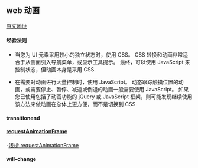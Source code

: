 ## web 动画

[原文地址](http://www.w3cplus.com/animation/animations.html)


#### 经验法则

- 当您为 UI 元素采用较小的独立状态时，使用 CSS。 CSS 转换和动画非常适合于从侧面引入导航菜单，或显示工具提示。 最终，可以使用 JavaScript 来控制状态，但动画本身是采用 CSS.

- 在需要对动画进行大量控制时，使用 JavaScript。 动态跟踪触摸位置的动画，或需要停止、暂停、减速或倒退的动画一般需要使用 JavaScript。 如果您已使用包括了动画功能的 jQuery 或 JavaScript 框架，则可能发现继续使用该方法来做动画在总体上更方便，而不是切换到 CSS


#### transitionend



#### [requestAnimationFrame](https://www.w3.org/TR/animation-timing/%EF%BC%8Chttps:/developer.mozilla.org/en/docs/Web/API/window.requestAnimationFrame)

-[浅析 requestAnimationFrame](http://taobaofed.org/blog/2017/03/02/thinking-in-request-animation-frame/)

####  will-change